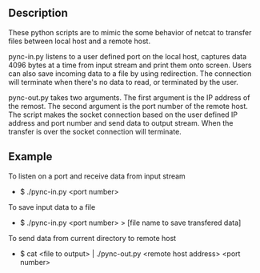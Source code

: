 ## Description 

These python scripts are to mimic the some behavior of netcat to transfer files between local host and a remote host.
 
pync-in.py listens to a user defined port on the local host, captures data 4096 bytes at a time from input stream and print them onto screen. Users can also save incoming data to a file by using redirection. The connection will terminate when there's no data to read, or terminated by the user. 

pync-out.py takes two arguments. The first argument is the IP address of the remost. The second argument is the port number of the remote host. The script makes the socket connection based on the user defined IP address and port number and send data to output stream. When the transfer is over the socket connection will terminate. 

## Example

To listen on a port and receive data from input stream
* $ ./pync-in.py \<port number\>

To save input data to a file
* $ ./pync-in.py \<port number\> \> \[file name to save transfered data\] 

To send data from current directory to remote host
* $ cat \<file to output\> | ./pync-out.py \<remote host address\> \<port number\>

